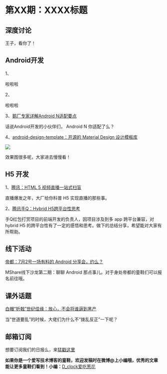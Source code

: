 # 第XX期：XXXX标题

## 深度讨论

[]()

王子，看你了！

## Android开发

1、[]()

啦啦啦

2、[]()

啦啦啦

3、[鹅厂专家详解Android N适配要点](http://mp.weixin.qq.com/s?__biz=MzAxMzYyNDkyNA==&mid=2651332192&idx=1&sn=963420cb4ac8b9b86838fc9dc066cb73&scene=0#wechat_redirect)

话说Android开发的小伙伴们， Android N 你适配了么？

4、[android-design-template：开源的 Material Design 设计模板库](https://github.com/andreasschrade/android-design-template)

![](https://camo.githubusercontent.com/3ec1975d481fbe1fa3b2bbe7d875041af8af2b73/687474703a2f2f7777772e616e64726561732d736368726164652e64652f6173736574732f65787465726e616c2f616e696d6174696f6e312e676966)

效果图很多呢，大家进去慢慢看！

## H5 开发

1、[腾讯：HTML 5 视频直播一站式扫盲](http://mp.weixin.qq.com/s?__biz=MzA3NTYzODYzMg==&mid=2653577297&idx=1&sn=a292ff3b499168f4eb589e40b7aa6d13&scene=1&srcid=0630sk3denEWMtRsPqhBqjZ7#wechat_redirect)

直播爆发之年，大厂给你科普 H5 实现直播的那些事。

2、[腾讯手Q：Hybrid H5跨平台性思考](http://mp.weixin.qq.com/s?__biz=MzA3NTYzODYzMg==&mid=2653577297&idx=3&sn=96c9ec407e937132595c29b0584cdd5c&scene=0#wechat_redirect)

手Q红包打赏项目的前端开发的负责人，因项目涉及到多 app 跨平台兼容，对 hybrid H5 的跨平台性有了一定的感悟和思考。做下的总结分享，希望能对大家有所帮助。

## 线下活动

[帝都：7月2号一场有料的 Android 分享会，约么？](http://diycode.cc/topics/154)

MShare线下沙龙第二期：聊聊 Android 那点事儿。对于身处帝都的童鞋们可以报名前往哦。

## 课外话题

[白帽“折戟”世纪佳缘：放心，不会将谁逼到黑产](http://weibo.com/ttarticle/p/show?id=2309403991827106640408)

当“世道要乱”的时候，大佬们为什么不“拨乱反正”一下呢？

## 邮箱订阅

想要订阅我们的日报么，来[猛戳这里](http://list.qq.com/cgi-bin/qf_invite?id=d469993d2c888e971c0fbb2309c4d84256968386b126b967)

**如果你是一个爱写技术博客的童鞋，欢迎发稿时在微博@上小编哦，优秀的文章能让更多童鞋们看到！小编：**[D_clock爱吃葱花](http://weibo.com/2480694892/profile?rightmod=1&wvr=6&mod=personinfo&is_all=1)
